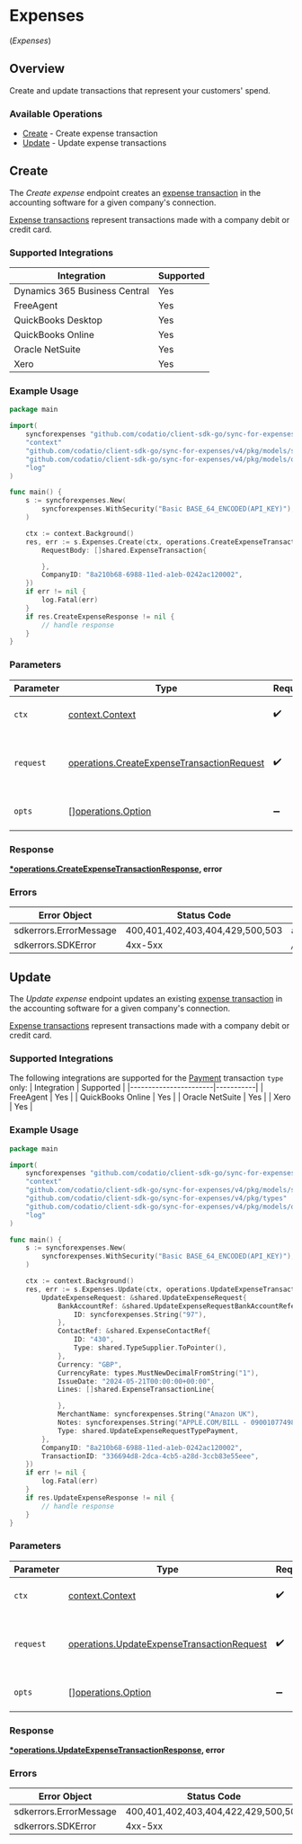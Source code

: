 # Expenses
(*Expenses*)

## Overview

Create and update transactions that represent your customers' spend.

### Available Operations

* [Create](#create) - Create expense transaction
* [Update](#update) - Update expense transactions

## Create

The *Create expense* endpoint creates an [expense transaction](https://docs.codat.io/sync-for-expenses-api#/schemas/ExpenseTransaction) in the accounting software for a given company's connection. 

[Expense transactions](https://docs.codat.io/sync-for-expenses-api#/schemas/ExpenseTransaction) represent transactions made with a company debit or credit card. 

### Supported Integrations

| Integration                   | Supported |
|-------------------------------|-----------|
| Dynamics 365 Business Central | Yes       |
| FreeAgent                     | Yes       |
| QuickBooks Desktop            | Yes       |
| QuickBooks Online             | Yes       |
| Oracle NetSuite               | Yes       |
| Xero                          | Yes       |

### Example Usage

```go
package main

import(
	syncforexpenses "github.com/codatio/client-sdk-go/sync-for-expenses/v4"
	"context"
	"github.com/codatio/client-sdk-go/sync-for-expenses/v4/pkg/models/shared"
	"github.com/codatio/client-sdk-go/sync-for-expenses/v4/pkg/models/operations"
	"log"
)

func main() {
    s := syncforexpenses.New(
        syncforexpenses.WithSecurity("Basic BASE_64_ENCODED(API_KEY)"),
    )

    ctx := context.Background()
    res, err := s.Expenses.Create(ctx, operations.CreateExpenseTransactionRequest{
        RequestBody: []shared.ExpenseTransaction{

        },
        CompanyID: "8a210b68-6988-11ed-a1eb-0242ac120002",
    })
    if err != nil {
        log.Fatal(err)
    }
    if res.CreateExpenseResponse != nil {
        // handle response
    }
}
```

### Parameters

| Parameter                                                                                                    | Type                                                                                                         | Required                                                                                                     | Description                                                                                                  |
| ------------------------------------------------------------------------------------------------------------ | ------------------------------------------------------------------------------------------------------------ | ------------------------------------------------------------------------------------------------------------ | ------------------------------------------------------------------------------------------------------------ |
| `ctx`                                                                                                        | [context.Context](https://pkg.go.dev/context#Context)                                                        | :heavy_check_mark:                                                                                           | The context to use for the request.                                                                          |
| `request`                                                                                                    | [operations.CreateExpenseTransactionRequest](../../pkg/models/operations/createexpensetransactionrequest.md) | :heavy_check_mark:                                                                                           | The request object to use for the request.                                                                   |
| `opts`                                                                                                       | [][operations.Option](../../pkg/models/operations/option.md)                                                 | :heavy_minus_sign:                                                                                           | The options for this request.                                                                                |

### Response

**[*operations.CreateExpenseTransactionResponse](../../pkg/models/operations/createexpensetransactionresponse.md), error**

### Errors

| Error Object                    | Status Code                     | Content Type                    |
| ------------------------------- | ------------------------------- | ------------------------------- |
| sdkerrors.ErrorMessage          | 400,401,402,403,404,429,500,503 | application/json                |
| sdkerrors.SDKError              | 4xx-5xx                         | */*                             |


## Update

The *Update expense* endpoint updates an existing [expense transaction](https://docs.codat.io/sync-for-expenses-api#/schemas/UpdateExpenseRequest) in the accounting software for a given company's connection. 

[Expense transactions](https://docs.codat.io/sync-for-expenses-api#/schemas/UpdateExpenseRequest) represent transactions made with a company debit or credit card. 

### Supported Integrations
The following integrations are supported for the [Payment](https://docs.codat.io/expenses/sync-process/expense-transactions#transaction-types) transaction `type` only: 
| Integration           | Supported |
|-----------------------|-----------|
| FreeAgent             | Yes       |
| QuickBooks Online     | Yes       |
| Oracle NetSuite       | Yes       |
| Xero                  | Yes       |

### Example Usage

```go
package main

import(
	syncforexpenses "github.com/codatio/client-sdk-go/sync-for-expenses/v4"
	"context"
	"github.com/codatio/client-sdk-go/sync-for-expenses/v4/pkg/models/shared"
	"github.com/codatio/client-sdk-go/sync-for-expenses/v4/pkg/types"
	"github.com/codatio/client-sdk-go/sync-for-expenses/v4/pkg/models/operations"
	"log"
)

func main() {
    s := syncforexpenses.New(
        syncforexpenses.WithSecurity("Basic BASE_64_ENCODED(API_KEY)"),
    )

    ctx := context.Background()
    res, err := s.Expenses.Update(ctx, operations.UpdateExpenseTransactionRequest{
        UpdateExpenseRequest: &shared.UpdateExpenseRequest{
            BankAccountRef: &shared.UpdateExpenseRequestBankAccountReference{
                ID: syncforexpenses.String("97"),
            },
            ContactRef: &shared.ExpenseContactRef{
                ID: "430",
                Type: shared.TypeSupplier.ToPointer(),
            },
            Currency: "GBP",
            CurrencyRate: types.MustNewDecimalFromString("1"),
            IssueDate: "2024-05-21T00:00:00+00:00",
            Lines: []shared.ExpenseTransactionLine{

            },
            MerchantName: syncforexpenses.String("Amazon UK"),
            Notes: syncforexpenses.String("APPLE.COM/BILL - 09001077498 - Card Ending: 4590"),
            Type: shared.UpdateExpenseRequestTypePayment,
        },
        CompanyID: "8a210b68-6988-11ed-a1eb-0242ac120002",
        TransactionID: "336694d8-2dca-4cb5-a28d-3ccb83e55eee",
    })
    if err != nil {
        log.Fatal(err)
    }
    if res.UpdateExpenseResponse != nil {
        // handle response
    }
}
```

### Parameters

| Parameter                                                                                                    | Type                                                                                                         | Required                                                                                                     | Description                                                                                                  |
| ------------------------------------------------------------------------------------------------------------ | ------------------------------------------------------------------------------------------------------------ | ------------------------------------------------------------------------------------------------------------ | ------------------------------------------------------------------------------------------------------------ |
| `ctx`                                                                                                        | [context.Context](https://pkg.go.dev/context#Context)                                                        | :heavy_check_mark:                                                                                           | The context to use for the request.                                                                          |
| `request`                                                                                                    | [operations.UpdateExpenseTransactionRequest](../../pkg/models/operations/updateexpensetransactionrequest.md) | :heavy_check_mark:                                                                                           | The request object to use for the request.                                                                   |
| `opts`                                                                                                       | [][operations.Option](../../pkg/models/operations/option.md)                                                 | :heavy_minus_sign:                                                                                           | The options for this request.                                                                                |

### Response

**[*operations.UpdateExpenseTransactionResponse](../../pkg/models/operations/updateexpensetransactionresponse.md), error**

### Errors

| Error Object                        | Status Code                         | Content Type                        |
| ----------------------------------- | ----------------------------------- | ----------------------------------- |
| sdkerrors.ErrorMessage              | 400,401,402,403,404,422,429,500,503 | application/json                    |
| sdkerrors.SDKError                  | 4xx-5xx                             | */*                                 |
